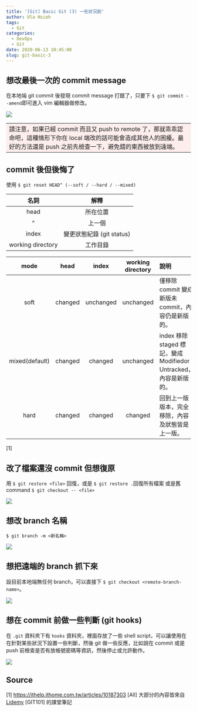 ```yaml
---
title: '[Git] Basic Git (3) 一些狀況劇'
author: Ula Hsieh
tags:
  - Git
categories:
  - DevOps
  - Git
date: 2020-06-13 10:45:00
slug: git-basic-3
---
```

## 想改最後一次的 commit message 
在本地端 git commit 後發現 commit message 打錯了，只要下 `$ git commit --amend`即可進入 vim 編輯器做修改。

<!--more-->

![](https://imgur.com/7uZHzPo.png)

<table><tr><td bgcolor=#FDEDEC>
請注意，如果已經 commit 而且又 push to remote 了，那就乖乖認命吧，這種情形下你在 local 端改的話可能會造成其他人的困擾。最好的方法還是 push 之前先檢查一下，避免錯的東西被放到遠端。
</td></tr></table>

## commit 後但後悔了
使用 `$ git reset HEAD^ (--soft / --hard / --mixed)`

名詞 | 解釋  |
:-----:|:-----:|
head |所在位置|
^	|上一個|
index|變更狀態紀錄 (git status)|
working directory|工作目錄|

mode|head|index|working directory|說明|
:-----:|:-----:|:-----:|:-----:|:-----|
soft|changed|unchanged|unchanged|僅移除 commit 變成新版未 commit，內容仍是新版的。|
mixed(default)|changed|changed|unchanged|index 移除 staged 標記，變成 Modifiedor Untracked，內容是新版的。|
hard|changed|changed|changed|回到上一版版本，完全移除，內容及狀態皆是上一版。|

[1]


## 改了檔案還沒 commit 但想復原
用 `$ git restore <file>` 回復，或是 `$ git restore .`回復所有檔案
或是舊 command `$ git checkout -- <file>`

![](https://imgur.com/3yBqfnp.png)


## 想改 branch 名稱
`$ git branch -m <新名稱>`

![](https://imgur.com/GxP9UtR.png)


## 想把遠端的 branch 抓下來
設目前本地端無任何 branch，可以直接下 `$ git checkout <remote-branch-name>`。

![](https://imgur.com/drkR4Vc.png)


## 想在 commit 前做一些判斷 (git hooks)
在 `.git` 資料夾下有 `hooks` 資料夾，裡面存放了一些 shell script，可以讓使用在在針對某些狀況下設置一些判斷，然後 git 做一些反應，比如說在 commit 或是 push 前檢查是否有放帳號密碼等資訊，然後停止或允許動作。

![](https://imgur.com/noHMLbm.png)

## Source
[1] https://ithelp.ithome.com.tw/articles/10187303
[All] 大部分的內容皆來自 [Lidemy](https://lidemy.com/) [GIT101] 的課堂筆記